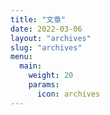 ```yaml
---
title: "文章"
date: 2022-03-06
layout: "archives"
slug: "archives"
menu:
  main:
    weight: 20
    params:
      icon: archives
---
```

